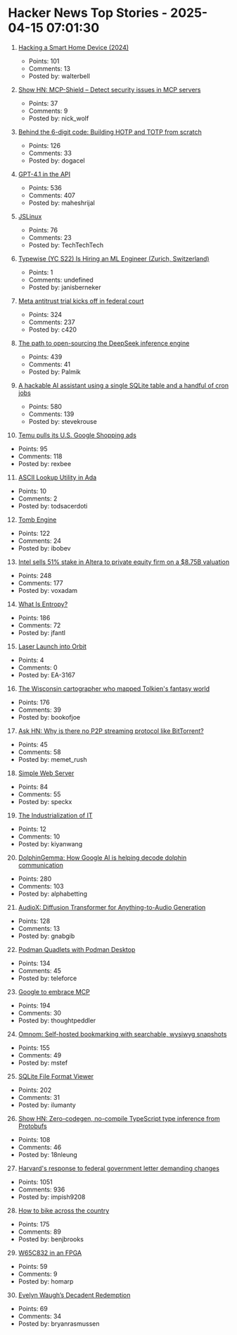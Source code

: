 # Hacker News Top Stories - 2025-04-15 07:01:30

1. [Hacking a Smart Home Device (2024)](https://jmswrnr.com/blog/hacking-a-smart-home-device)
   - Points: 101
   - Comments: 13
   - Posted by: walterbell

2. [Show HN: MCP-Shield – Detect security issues in MCP servers](https://github.com/riseandignite/mcp-shield)
   - Points: 37
   - Comments: 9
   - Posted by: nick_wolf

3. [Behind the 6-digit code: Building HOTP and TOTP from scratch](https://blog.dogac.dev/how-do-one-time-passwords-work/)
   - Points: 126
   - Comments: 33
   - Posted by: dogacel

4. [GPT-4.1 in the API](https://openai.com/index/gpt-4-1/)
   - Points: 536
   - Comments: 407
   - Posted by: maheshrijal

5. [JSLinux](https://www.bellard.org/jslinux/)
   - Points: 76
   - Comments: 23
   - Posted by: TechTechTech

6. [Typewise (YC S22) Is Hiring an ML Engineer (Zurich, Switzerland)](https://www.ycombinator.com/companies/typewise/jobs/u4OdKNh-machine-learning-engineer-f-m-x)
   - Points: 1
   - Comments: undefined
   - Posted by: janisberneker

7. [Meta antitrust trial kicks off in federal court](https://www.axios.com/pro/tech-policy/2025/04/14/ftc-meta-antitrust-trial-kicks-off-in-federal-court)
   - Points: 324
   - Comments: 237
   - Posted by: c420

8. [The path to open-sourcing the DeepSeek inference engine](https://github.com/deepseek-ai/open-infra-index/tree/main/OpenSourcing_DeepSeek_Inference_Engine)
   - Points: 439
   - Comments: 41
   - Posted by: Palmik

9. [A hackable AI assistant using a single SQLite table and a handful of cron jobs](https://www.geoffreylitt.com/2025/04/12/how-i-made-a-useful-ai-assistant-with-one-sqlite-table-and-a-handful-of-cron-jobs)
   - Points: 580
   - Comments: 139
   - Posted by: stevekrouse

10. [Temu pulls its U.S. Google Shopping ads](https://searchengineland.com/temu-pulls-us-google-shopping-ads-454260)
   - Points: 95
   - Comments: 118
   - Posted by: rexbee

11. [ASCII Lookup Utility in Ada](https://coniferproductions.com/ada/ohyes/ascii-lookup-utility/)
   - Points: 10
   - Comments: 2
   - Posted by: todsacerdoti

12. [Tomb Engine](https://tombengine.com/)
   - Points: 122
   - Comments: 24
   - Posted by: ibobev

13. [Intel sells 51% stake in Altera to private equity firm on a $8.75B valuation](https://newsroom.intel.com/corporate/intel-partner-deal-news-april2025)
   - Points: 248
   - Comments: 177
   - Posted by: voxadam

14. [What Is Entropy?](https://jasonfantl.com/posts/What-is-Entropy/)
   - Points: 186
   - Comments: 72
   - Posted by: jfantl

15. [Laser Launch into Orbit](http://toughsf.blogspot.com/2017/03/laser-launch-into-orbit.html)
   - Points: 4
   - Comments: 0
   - Posted by: EA-3167

16. [The Wisconsin cartographer who mapped Tolkien's fantasy world](https://www.wpr.org/news/wisconsin-cartographer-karen-wynn-fonstad-mapped-tolkien-fantasy-world-oshkosh)
   - Points: 176
   - Comments: 39
   - Posted by: bookofjoe

17. [Ask HN: Why is there no P2P streaming protocol like BitTorrent?](undefined)
   - Points: 45
   - Comments: 58
   - Posted by: memet_rush

18. [Simple Web Server](https://simplewebserver.org/)
   - Points: 84
   - Comments: 55
   - Posted by: speckx

19. [The Industrialization of IT](https://benn.substack.com/p/the-industrialization-of-it)
   - Points: 12
   - Comments: 10
   - Posted by: kiyanwang

20. [DolphinGemma: How Google AI is helping decode dolphin communication](https://blog.google/technology/ai/dolphingemma/)
   - Points: 280
   - Comments: 103
   - Posted by: alphabetting

21. [AudioX: Diffusion Transformer for Anything-to-Audio Generation](https://zeyuet.github.io/AudioX/)
   - Points: 128
   - Comments: 13
   - Posted by: gnabgib

22. [Podman Quadlets with Podman Desktop](https://podman-desktop.io/blog/podman-quadlet)
   - Points: 134
   - Comments: 45
   - Posted by: teleforce

23. [Google to embrace MCP](https://techcrunch.com/2025/04/09/google-says-itll-embrace-anthropics-standard-for-connecting-ai-models-to-data/)
   - Points: 194
   - Comments: 30
   - Posted by: thoughtpeddler

24. [Omnom: Self-hosted bookmarking with searchable, wysiwyg snapshots](https://omnom.zone/?src=hn)
   - Points: 155
   - Comments: 49
   - Posted by: mstef

25. [SQLite File Format Viewer](https://sqlite-internal.pages.dev)
   - Points: 202
   - Comments: 31
   - Posted by: ilumanty

26. [Show HN: Zero-codegen, no-compile TypeScript type inference from Protobufs](https://github.com/nathanhleung/protobuf-ts-types)
   - Points: 108
   - Comments: 46
   - Posted by: 18nleung

27. [Harvard's response to federal government letter demanding changes](https://www.harvard.edu/president/news/2025/the-promise-of-american-higher-education/)
   - Points: 1051
   - Comments: 936
   - Posted by: impish9208

28. [How to bike across the country](https://www.brooks.team/posts/how-to-bike-across-the-country/)
   - Points: 175
   - Comments: 89
   - Posted by: benjbrooks

29. [W65C832 in an FPGA](https://www.mikekohn.net/micro/w65c832_fpga.php)
   - Points: 59
   - Comments: 9
   - Posted by: homarp

30. [Evelyn Waugh’s Decadent Redemption](https://libertiesjournal.com/online-articles/evelyn-waughs-decadent-redemption/)
   - Points: 69
   - Comments: 34
   - Posted by: bryanrasmussen

